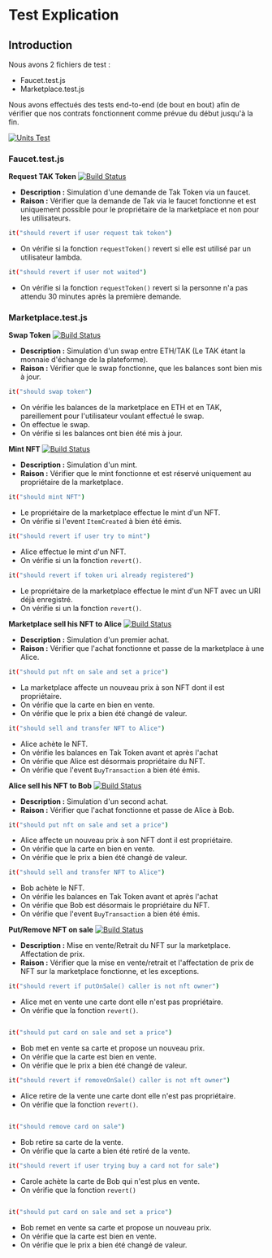# Test Explication

## Introduction

Nous avons 2 fichiers de test :

- Faucet.test.js
- Marketplace.test.js

Nous avons effectués des tests end-to-end (de bout en bout) afin de vérifier que nos contrats fonctionnent comme prévue du début jusqu'à la fin.

[![Units Test](https://i.ibb.co/7pTfH8r/units-test.png)](https://i.ibb.co/7pTfH8r/units-test.png)

### Faucet.test.js
**Request TAK Token**
[![Build Status](https://travis-ci.org/joemccann/dillinger.svg?branch=master)](https://travis-ci.org/joemccann/dillinger)

- **Description :** Simulation d'une demande de Tak Token via un faucet.
- **Raison :** Vérifier que la demande de Tak via le faucet fonctionne et est uniquement possible pour le propriétaire de la marketplace et non pour les utilisateurs.

```sh
it("should revert if user request tak token")
```
- On vérifie si la fonction `requestToken()` revert si elle est utilisé par un utilisateur lambda.
```sh
it("should revert if user not waited")
```
- On vérifie si la fonction `requestToken()` revert si la personne n'a pas attendu 30 minutes après la première demande.


### Marketplace.test.js

**Swap Token**
[![Build Status](https://travis-ci.org/joemccann/dillinger.svg?branch=master)](https://travis-ci.org/joemccann/dillinger)

- **Description :** Simulation d'un swap entre ETH/TAK (Le TAK étant la monnaie d'échange de la plateforme). 
- **Raison :** Vérifier que le swap fonctionne, que les balances sont bien mis à jour.

```sh
it("should swap token")
```

- On vérifie les balances de la marketplace en ETH et en TAK, pareillement pour l'utilisateur voulant effectué le swap.
- On effectue le swap.
- On vérifie si les balances ont bien été mis à jour.


**Mint NFT**
[![Build Status](https://travis-ci.org/joemccann/dillinger.svg?branch=master)](https://travis-ci.org/joemccann/dillinger)

- **Description :** Simulation d'un mint.
- **Raison :** Vérifier que le mint fonctionne et est réservé uniquement au propriétaire de la marketplace.

```sh
it("should mint NFT")
```
- Le propriétaire de la marketplace effectue le mint d'un NFT.
- On vérifie si l'event `ItemCreated` à bien été émis.


```sh
it("should revert if user try to mint")
```
- Alice effectue le mint d'un NFT.
- On vérifie si un la fonction `revert()`.


```sh
it("should revert if token uri already registered")
```
- Le propriétaire de la marketplace effectue le mint d'un NFT avec un URI déjà enregistré.
- On vérifie si un la fonction `revert()`.

**Marketplace sell his NFT to Alice**
[![Build Status](https://travis-ci.org/joemccann/dillinger.svg?branch=master)](https://travis-ci.org/joemccann/dillinger)

- **Description :** Simulation d'un premier achat.
- **Raison :** Vérifier que l'achat fonctionne et passe de la marketplace à une Alice.

```sh
it("should put nft on sale and set a price")
```
- La marketplace affecte un nouveau prix à son NFT dont il est propriétaire.
- On vérifie que la carte en bien en vente.
- On vérifie que le prix a bien été changé de valeur.


```sh
it("should sell and transfer NFT to Alice")
```
- Alice achète le NFT.
- On vérifie les balances en Tak Token avant et après l'achat
- On vérifie que Alice est désormais propriétaire du NFT. 
- On vérifie que l'event `BuyTransaction` a bien été émis.

**Alice sell his NFT to Bob**
[![Build Status](https://travis-ci.org/joemccann/dillinger.svg?branch=master)](https://travis-ci.org/joemccann/dillinger)

- **Description :** Simulation d'un second achat.
- **Raison :** Vérifier que l'achat fonctionne et passe de Alice à Bob.

```sh
it("should put nft on sale and set a price")
```
- Alice affecte un nouveau prix à son NFT dont il est propriétaire.
- On vérifie que la carte en bien en vente.
- On vérifie que le prix a bien été changé de valeur.


```sh
it("should sell and transfer NFT to Alice")
```
- Bob achète le NFT.
- On vérifie les balances en Tak Token avant et après l'achat
- On vérifie que Bob est désormais le propriétaire du NFT. 
- On vérifie que l'event `BuyTransaction` a bien été émis.

**Put/Remove NFT on sale**
[![Build Status](https://travis-ci.org/joemccann/dillinger.svg?branch=master)](https://travis-ci.org/joemccann/dillinger)

- **Description :** Mise en vente/Retrait du NFT sur la marketplace. Affectation de prix.
- **Raison :** Vérifier que la mise en vente/retrait et l'affectation de prix de NFT sur la marketplace fonctionne, et les exceptions.

```sh
it("should revert if putOnSale() caller is not nft owner")
```
- Alice met en vente une carte dont elle n'est pas propriétaire.
- On vérifie que la fonction `revert()`.

```sh

it("should put card on sale and set a price")
```
- Bob met en vente sa carte et propose un nouveau prix.
- On vérifie que la carte est bien en vente.
- On vérifie que le prix a bien été changé de valeur.

```sh
it("should revert if removeOnSale() caller is not nft owner")
```
- Alice retire de la vente une carte dont elle n'est pas propriétaire.
- On vérifie que la fonction `revert()`.

```sh

it("should remove card on sale")
```
- Bob retire sa carte de la vente.
- On vérifie que la carte a bien été retiré de la vente.

```sh
it("should revert if user trying buy a card not for sale")
```
- Carole achète la carte de Bob qui n'est plus en vente.
- On vérifie que la fonction `revert()`
```sh

it("should put card on sale and set a price")
```
- Bob remet en vente sa carte et propose un nouveau prix.
- On vérifie que la carte est bien en vente.
- On vérifie que le prix a bien été changé de valeur.
